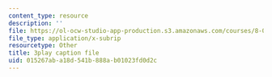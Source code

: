 ```yaml
---
content_type: resource
description: ''
file: https://ol-ocw-studio-app-production.s3.amazonaws.com/courses/8-04-quantum-physics-i-spring-2016/015267aba18d541b888ab01023fd0d2c_vnyxYtj0mfE.vtt
file_type: application/x-subrip
resourcetype: Other
title: 3play caption file
uid: 015267ab-a18d-541b-888a-b01023fd0d2c
---
```

